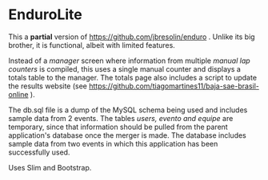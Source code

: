 # EnduroLite

This a **partial** version of https://github.com/jbresolin/enduro . Unlike its big brother, it is functional, albeit with limited features.

Instead of a _manager_ screen where information from multiple _manual lap counters_ is compiled, this uses a single manual counter and displays a totals table to the manager. The totals page also includes a script to update the results website (see https://github.com/tiagomartines11/baja-sae-brasil-online ).

The db.sql file is a dump of the MySQL schema being used and includes sample data from 2 events. The tables _users, evento and equipe_ are temporary, since that information should be pulled from the parent application's database once the merger is made. The database includes sample data from two events in which this application has been successfully used.

Uses Slim and Bootstrap.

